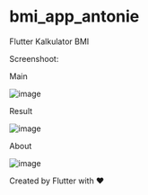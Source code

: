 # bmi_app_antonie

Flutter Kalkulator BMI

Screenshoot: 

Main

![image](https://user-images.githubusercontent.com/29690514/113237807-1b17c300-92da-11eb-9571-98396c4485ef.png)


Result

![image](https://user-images.githubusercontent.com/29690514/113238327-24555f80-92db-11eb-9737-1d1afe0d70e9.png)


About

![image](https://user-images.githubusercontent.com/29690514/113238032-8c577600-92da-11eb-8b4a-cfa5b1bf9cb4.png)


Created by Flutter with ❤
